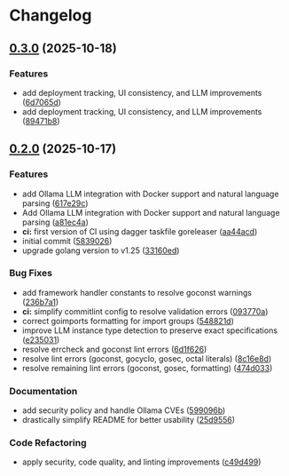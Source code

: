 # Changelog

## [0.3.0](https://github.com/Smana/scia/compare/v0.2.0...v0.3.0) (2025-10-18)


### Features

* add deployment tracking, UI consistency, and LLM improvements ([6d7065d](https://github.com/Smana/scia/commit/6d7065d8192a85a2dff478cabc4f1a6b570ee279))
* add deployment tracking, UI consistency, and LLM improvements ([89471b8](https://github.com/Smana/scia/commit/89471b8ae75c83aad8563eb4651319d3902dd863))

## [0.2.0](https://github.com/Smana/scia/compare/v0.1.0...v0.2.0) (2025-10-17)


### Features

* add Ollama LLM integration with Docker support and natural language parsing ([617e29c](https://github.com/Smana/scia/commit/617e29ce951345417bd56ff47ee809bac9ab6e4c))
* Add Ollama LLM integration with Docker support and natural language parsing ([a81ec4a](https://github.com/Smana/scia/commit/a81ec4a0e53d6f21e8a9cacfebbbd05e4cbeaa27))
* **ci:** first version of CI using dagger taskfile goreleaser ([aa44acd](https://github.com/Smana/scia/commit/aa44acd954f9f56c9c2f3bfb62c754f857e81703))
* initial commit ([5839026](https://github.com/Smana/scia/commit/583902656162630a774468398e7e45b0711be2a9))
* upgrade golang version to v1.25 ([33160ed](https://github.com/Smana/scia/commit/33160ed7f80791552a67abb9506a726263e77ff4))


### Bug Fixes

* add framework handler constants to resolve goconst warnings ([236b7a1](https://github.com/Smana/scia/commit/236b7a1db57881d4da82f0402c26b22bb942674a))
* **ci:** simplify commitlint config to resolve validation errors ([093770a](https://github.com/Smana/scia/commit/093770a6c570e7cecac65cff6f59715ff66d3deb))
* correct goimports formatting for import groups ([548821d](https://github.com/Smana/scia/commit/548821d4feb8427663933216b41a1c83368cd600))
* improve LLM instance type detection to preserve exact specifications ([e235031](https://github.com/Smana/scia/commit/e23503175ca678737a884fbae7b752d879437793))
* resolve errcheck and goconst lint errors ([6d1f626](https://github.com/Smana/scia/commit/6d1f62619bc51a8c61db5df8d897d2c2ca4fbeb7))
* resolve lint errors (goconst, gocyclo, gosec, octal literals) ([8c16e8d](https://github.com/Smana/scia/commit/8c16e8dd3e1584aa2904262ea4b9acffe2d8afd9))
* resolve remaining lint errors (goconst, gosec, formatting) ([474d033](https://github.com/Smana/scia/commit/474d0336af0e6c43ea11704d882f92f1c4e5e0d3))


### Documentation

* add security policy and handle Ollama CVEs ([599096b](https://github.com/Smana/scia/commit/599096b194abb29494d527b64776bbae8d6eead9))
* drastically simplify README for better usability ([25d9556](https://github.com/Smana/scia/commit/25d9556dce86572ce6afe9beaea85ee213d7fd64))


### Code Refactoring

* apply security, code quality, and linting improvements ([c49d499](https://github.com/Smana/scia/commit/c49d499da91550834821960e8cd8145e6872109a))
